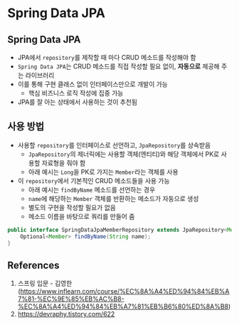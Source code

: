 # Spring Data JPA

## Spring Data JPA

- JPA에서 `repository`를 제작할 때 마다 CRUD 메소드를 작성해야 함
- `Spring Data JPA`는 CRUD 메소드를 직접 작성할 필요 없이, **자동으로** 제공해 주는 라이브러리
- 이를 통해 구현 클래스 없이 인터페이스만으로 개발이 가능
  - 핵심 비즈니스 로직 작성에 집중 가능
- JPA를 잘 아는 상태에서 사용하는 것이 추천됨

## 사용 방법

- 사용할 `repository`를 인터페이스로 선언하고, `JpaRepository`를 상속받음
  - `JpaRepository`의 제너릭에는 사용할 객체(엔티티)와 해당 객체에서 PK로 사용할 자료형을 줘야 함
  - 아래 예시는 `Long`을 PK로 가지는 `Member`라는 객체를 사용
- 이 `repository`에서 기본적인 CRUD 메소드들을 사용 가능
  - 아래 예시는 `findByName` 메소드를 선언하는 경우
  - `name`에 해당하는 `Member` 객체를 반환하는 메소드가 자동으로 생성
  - 별도의 구현을 작성할 필요가 없음
  - 메소드 이름을 바탕으로 쿼리를 만들어 줌

```Java
public interface SpringDataJpaMemberRepository extends JpaRepository<Member,Long> {
    Optional<Member> findByName(String name);
}
```

## References

1. 스프링 입문 - 김영한 (https://www.inflearn.com/course/%EC%8A%A4%ED%94%84%EB%A7%81-%EC%9E%85%EB%AC%B8-%EC%8A%A4%ED%94%84%EB%A7%81%EB%B6%80%ED%8A%B8)
2. https://devraphy.tistory.com/622
